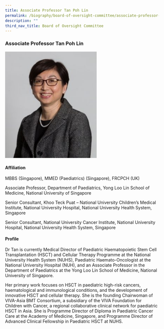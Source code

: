 ```yaml
---
title: Associate Professor Tan Poh Lin
permalink: /biography/board-of-oversight-committee/associate-professor-tan-poh-lin/
description: ""
third_nav_title: Board of Oversight Committee
---
```

### Associate Professor Tan Poh Lin

<img src="/images/Biography/Board%20of%20Oversight%20Committee/associate%20professor%20tan%20poh%20lin.jpg" style="width:300px">

<h4> Affiliation </h4>

MBBS (Singapore), MMED (Paediatrics) (Singapore), FRCPCH (UK)

Associate Professor, Department of Paediatrics, Yong Loo Lin School of Medicine, National University of Singapore

Senior Consultant, Khoo Teck Puat – National University Children’s Medical Institute, National University Hospital, National University Health System, Singapore

Senior Consultant, National University Cancer Institute, National University Hospital, National University Health System, Singapore

<h4> Profile </h4>

Dr Tan is currently Medical Director of Paediatric Haematopoietic Stem Cell Transplantation (HSCT) and Cellular Therapy Programme at the National University Health System (NUHS), Paediatric Haemato-Oncologist at the National University Hospital (NUH), and an Associate Professor in the Department of Paediatrics at the Yong Loo Lin School of Medicine, National University of Singapore.

Her primary work focuses on HSCT in paediatric high-risk cancers, haematological and immunological conditions, and the development of innovative HSCT and cellular therapy. She is the founding Chairwoman of VIVA-Asia BMT Consortium, a subsidiary of the VIVA Foundation for Children with Cancer, a regional collaborative clinical network for paediatric HSCT in Asia. She is Programme Director of Diploma in Paediatric Cancer Care at the Academy of Medicine, Singapore, and Programme Director of Advanced Clinical Fellowship in Paediatric HSCT at NUHS.